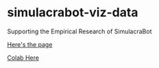 # simulacrabot-viz-data

Supporting the Empirical Research of SimulacraBot

[Here's the page](https://sheganinans.github.io/simulacrabot-viz-data/)

[Colab Here](https://colab.research.google.com/drive/1i4ZIDGy1TEdRpO3v1_pUJQBW9Bnd5uwH)
